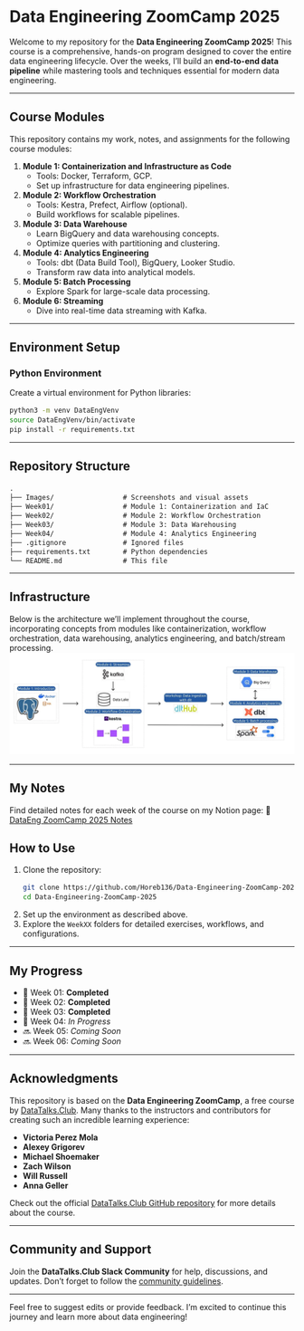 # **Data Engineering ZoomCamp 2025**

Welcome to my repository for the **Data Engineering ZoomCamp 2025**! This course is a comprehensive, hands-on program designed to cover the entire data engineering lifecycle. Over the weeks, I’ll build an **end-to-end data pipeline** while mastering tools and techniques essential for modern data engineering.

---

## **Course Modules**
This repository contains my work, notes, and assignments for the following course modules:

1. **Module 1: Containerization and Infrastructure as Code**
   - Tools: Docker, Terraform, GCP.
   - Set up infrastructure for data engineering pipelines.
2. **Module 2: Workflow Orchestration**
   - Tools: Kestra, Prefect, Airflow (optional).
   - Build workflows for scalable pipelines.
3. **Module 3: Data Warehouse**
   - Learn BigQuery and data warehousing concepts.
   - Optimize queries with partitioning and clustering.
4. **Module 4: Analytics Engineering** 
   - Tools: dbt (Data Build Tool), BigQuery, Looker Studio.
   - Transform raw data into analytical models.
5. **Module 5: Batch Processing** 
   - Explore Spark for large-scale data processing.
6. **Module 6: Streaming** 
   - Dive into real-time data streaming with Kafka.

---

## **Environment Setup**

### **Python Environment**
Create a virtual environment for Python libraries:

```bash
python3 -m venv DataEngVenv
source DataEngVenv/bin/activate
pip install -r requirements.txt
```

---

## **Repository Structure**

```
.
├── Images/                 # Screenshots and visual assets
├── Week01/                 # Module 1: Containerization and IaC
├── Week02/                 # Module 2: Workflow Orchestration
├── Week03/                 # Module 3: Data Warehousing
├── Week04/                 # Module 4: Analytics Engineering
├── .gitignore              # Ignored files
├── requirements.txt        # Python dependencies
└── README.md               # This file
```

---

## Infrastructure

Below is the architecture we’ll implement throughout the course, incorporating concepts from modules like containerization, workflow orchestration, data warehousing, analytics engineering, and batch/stream processing.
![alt text](Images/architecture.png)

---

## My Notes

Find detailed notes for each week of the course on my Notion page: 🔗 [DataEng ZoomCamp 2025 Notes](https://spotted-hardhat-eea.notion.site/DataEng-ZoomCamp-2025-Notes-15729780dc4a8019a6d0d5ae204a9b07)



## **How to Use**
1. Clone the repository:
   ```bash
   git clone https://github.com/Horeb136/Data-Engineering-ZoomCamp-2025.git
   cd Data-Engineering-ZoomCamp-2025
   ```
2. Set up the environment as described above.
3. Explore the `WeekXX` folders for detailed exercises, workflows, and configurations.

---

## **My Progress**
- 📖 Week 01: **Completed**
- 📖 Week 02: **Completed**
- 📖 Week 03: **Completed**
- 🚀 Week 04: _In Progress_
- 🔜 Week 05: _Coming Soon_
- 🔜 Week 06: _Coming Soon_

---

## **Acknowledgments**
This repository is based on the **Data Engineering ZoomCamp**, a free course by [DataTalks.Club](https://datatalks.club). Many thanks to the instructors and contributors for creating such an incredible learning experience:
- **Victoria Perez Mola**
- **Alexey Grigorev**
- **Michael Shoemaker**
- **Zach Wilson**
- **Will Russell**
- **Anna Geller**

Check out the official [DataTalks.Club GitHub repository](https://github.com/DataTalksClub/data-engineering-zoomcamp) for more details about the course.

---

## **Community and Support**
Join the **DataTalks.Club Slack Community** for help, discussions, and updates. Don’t forget to follow the [community guidelines](https://datatalks.club/slack.html).

---

Feel free to suggest edits or provide feedback. I’m excited to continue this journey and learn more about data engineering!